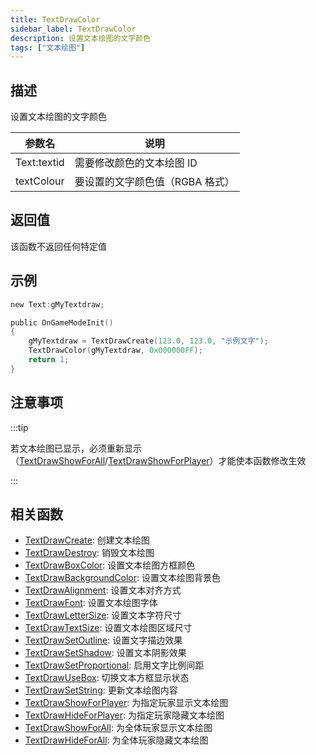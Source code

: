 ```yaml
---
title: TextDrawColor
sidebar_label: TextDrawColor
description: 设置文本绘图的文字颜色
tags: ["文本绘图"]
---
```


## 描述

设置文本绘图的文字颜色

| 参数名      | 说明                            |
| ----------- | ------------------------------- |
| Text:textid | 需要修改颜色的文本绘图 ID       |
| textColour  | 要设置的文字颜色值（RGBA 格式） |

## 返回值

该函数不返回任何特定值

## 示例

```c
new Text:gMyTextdraw;

public OnGameModeInit()
{
    gMyTextdraw = TextDrawCreate(123.0, 123.0, "示例文字");
    TextDrawColor(gMyTextdraw, 0x000000FF);
    return 1;
}
```

## 注意事项

:::tip

若文本绘图已显示，必须重新显示（[TextDrawShowForAll](TextDrawShowForAll)/[TextDrawShowForPlayer](TextDrawShowForPlayer)）才能使本函数修改生效

:::

## 相关函数

- [TextDrawCreate](TextDrawCreate): 创建文本绘图
- [TextDrawDestroy](TextDrawDestroy): 销毁文本绘图
- [TextDrawBoxColor](TextDrawBoxColor): 设置文本绘图方框颜色
- [TextDrawBackgroundColor](TextDrawBackgroundColor): 设置文本绘图背景色
- [TextDrawAlignment](TextDrawAlignment): 设置文本对齐方式
- [TextDrawFont](TextDrawFont): 设置文本绘图字体
- [TextDrawLetterSize](TextDrawLetterSize): 设置文本字符尺寸
- [TextDrawTextSize](TextDrawTextSize): 设置文本绘图区域尺寸
- [TextDrawSetOutline](TextDrawSetOutline): 设置文字描边效果
- [TextDrawSetShadow](TextDrawSetShadow): 设置文本阴影效果
- [TextDrawSetProportional](TextDrawSetProportional): 启用文字比例间距
- [TextDrawUseBox](TextDrawUseBox): 切换文本方框显示状态
- [TextDrawSetString](TextDrawSetString): 更新文本绘图内容
- [TextDrawShowForPlayer](TextDrawShowForPlayer): 为指定玩家显示文本绘图
- [TextDrawHideForPlayer](TextDrawHideForPlayer): 为指定玩家隐藏文本绘图
- [TextDrawShowForAll](TextDrawShowForAll): 为全体玩家显示文本绘图
- [TextDrawHideForAll](TextDrawHideForAll): 为全体玩家隐藏文本绘图
